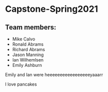 # Capstone-Spring2021

## Team members:

* Mike Calvo
* Ronald Abrams
* Richard Abrams
* Jason Manning
* Ian Wilhemlsen
* Emily Ashburn

Emily and Ian were heeeeeeeeeeeeeeeeeyaaarr

I love pancakes